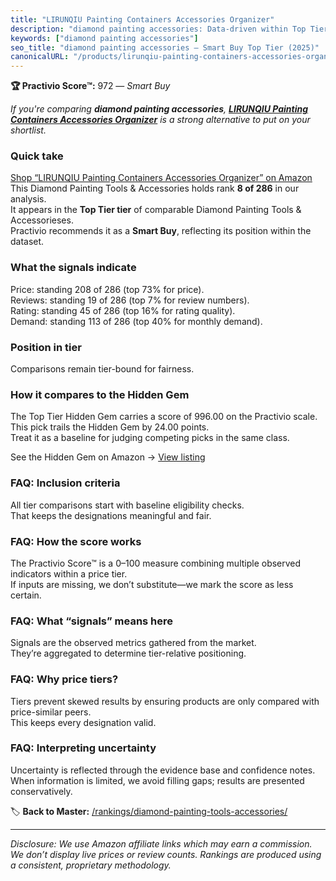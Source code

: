 ```yaml
---
title: "LIRUNQIU Painting Containers Accessories Organizer"
description: "diamond painting accessories: Data-driven within Top Tier ranking using the Practivio Score™. Positioned by quality, value, demand, findability, momentum."
keywords: ["diamond painting accessories"]
seo_title: "diamond painting accessories — Smart Buy Top Tier (2025)"
canonicalURL: "/products/lirunqiu-painting-containers-accessories-organizer-B0BM8Q25N2/"
---
```


**🏆 Practivio Score™:** 972 — _Smart Buy_


*If you're comparing **diamond painting accessories**, **[LIRUNQIU Painting Containers Accessories Organizer](https://www.amazon.com/dp/B0BM8Q25N2?tag=practivio-20)** is a strong alternative to put on your shortlist.*
### Quick take
[Shop “LIRUNQIU Painting Containers Accessories Organizer” on Amazon](https://www.amazon.com/dp/B0BM8Q25N2?tag=practivio-20)
This Diamond Painting Tools & Accessories holds rank **8 of 286** in our analysis.  
It appears in the **Top Tier tier** of comparable Diamond Painting Tools & Accessorieses.  
Practivio recommends it as a **Smart Buy**, reflecting its position within the dataset.

### What the signals indicate
Price: standing 208 of 286 (top 73% for price).  
Reviews: standing 19 of 286 (top 7% for review numbers).  
Rating: standing 45 of 286 (top 16% for rating quality).  
Demand: standing 113 of 286 (top 40% for monthly demand).

### Position in tier
Comparisons remain tier-bound for fairness.

### How it compares to the Hidden Gem
The Top Tier Hidden Gem carries a score of 996.00 on the Practivio scale.  
This pick trails the Hidden Gem by 24.00 points.  
Treat it as a baseline for judging competing picks in the same class.  

See the Hidden Gem on Amazon → [View listing](https://www.amazon.com/dp/B09CKQY6GN?tag=practivio-20)

### FAQ: Inclusion criteria
All tier comparisons start with baseline eligibility checks.  
That keeps the designations meaningful and fair.

### FAQ: How the score works
The Practivio Score™ is a 0–100 measure combining multiple observed indicators within a price tier.  
If inputs are missing, we don’t substitute—we mark the score as less certain.

### FAQ: What “signals” means here
Signals are the observed metrics gathered from the market.  
They’re aggregated to determine tier-relative positioning.

### FAQ: Why price tiers?
Tiers prevent skewed results by ensuring products are only compared with price-similar peers.  
This keeps every designation valid.

### FAQ: Interpreting uncertainty
Uncertainty is reflected through the evidence base and confidence notes.  
When information is limited, we avoid filling gaps; results are presented conservatively.


🏷️ **Back to Master:** [/rankings/diamond-painting-tools-accessories/](/rankings/diamond-painting-tools-accessories/)

---
_Disclosure: We use Amazon affiliate links which may earn a commission. We don’t display live prices or review counts. Rankings are produced using a consistent, proprietary methodology._

